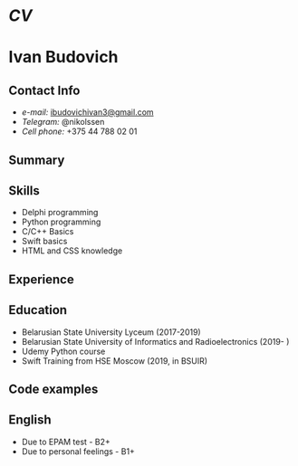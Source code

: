 # *CV*

# Ivan Budovich

## Contact Info 
* *e-mail:* ibudovichivan3@gmail.com
* *Telegram:* @nikolssen
* *Cell phone:* +375 44 788 02 01
## Summary

## Skills
* Delphi programming
* Python programming
* C/C++ Basics
* Swift basics
* HTML and CSS knowledge
## Experience

## Education
* Belarusian State University Lyceum (2017-2019)
* Belarusian State University of Informatics and Radioelectronics (2019- )
* Udemy Python course
* Swift Training from HSE Moscow (2019, in BSUIR)

## Code examples

## English
* Due to EPAM test - B2+
* Due to personal feelings - B1+

